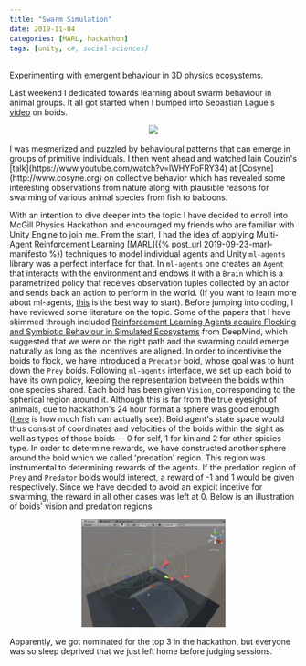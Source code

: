 ```yaml
---
title: "Swarm Simulation"
date: 2019-11-04
categories: [MARL, hackathon]
tags: [unity, c#, social-sciences]
---
```


Experimenting with emergent behaviour in 3D physics ecosystems.

Last weekend I dedicated towards learning about swarm behaviour in animal groups. 
It all got started when I bumped into Sebastian Lague's [video]((https://www.youtube.com/watch?v=bqtqltqcQhw)) on boids.
<p align="center">
  <img src="https://camo.githubusercontent.com/cb8a79994f04c8c2ca31da7f49a91837e4ab2324/68747470733a2f2f692e696d6775722e636f6d2f513145343838752e706e67" width="50%" />
</p>
I was mesmerized and puzzled by behavioural patterns that can emerge in groups of primitive individuals. 
I then went ahead and watched Iain Couzin's [talk](https://www.youtube.com/watch?v=lWHYFoFRY34) 
at [Cosyne](http://www.cosyne.org) on collective behavior which has revealed some interesting observations from nature 
along with plausible reasons for swarming of various animal species from fish to baboons. 

With an intention to dive deeper into the topic I have decided to enroll into McGill Physics Hackathon and 
encouraged my friends who are familiar with Unity Engine to join me. 
From the start, I had the idea of applying Multi-Agent Reinforcement Learning [MARL]({% post_url 2019-09-23-marl-manifesto %}) 
techniques to model individual agents and Unity `ml-agents` library was a perfect interface for that. 
In `ml-agents` one creates an ``Agent``  that interacts with the environment and endows it with a `Brain` which is 
a parametrized policy that receives observation tuples collected by an actor and sends back an action to perform in the world. 
(If you want to learn more about ml-agents, [this](https://github.com/Unity-Technologies/ml-agents/blob/master/docs/Getting-Started-with-Balance-Ball.md) 
is the best way to start). 
Before jumping into coding, I have reviewed some literature on the topic. 
Some of the papers that I have skimmed through included [Reinforcement Learning Agents acquire Flocking and Symbiotic Behaviour in Simulated Ecosystems](https://www.mitpressjournals.org/doi/pdf/10.1162/isal_a_00148) 
from DeepMind, which suggested that we were on the right path and the swarming could emerge naturally as long 
as the incentives are aligned. In order to incentivise the boids to flock, we have introduced a `Predator` boid, 
whose goal was to hunt down the `Prey` boids. 
Following `ml-agents` interface, we set up each boid to have its own policy, keeping the representation between the 
boids within one species shared. Each boid has been given `Vision`, corresponding to the spherical region around it. 
Although this is far from the true eyesight of animals, due to hackathon's 24 hour format a sphere was good enough 
([here](https://www.earthlife.net/fish/images/anatomy/s-vision.gif) is how much fish can actually see). 
Boid agent's state space would thus consist of coordinates and velocities of the boids within the sight as well as 
types of those boids -- 0 for self, 1 for kin and 2 for other spicies type. 
In order to determine rewards, we have constructed another sphere around the boid which we called 'predation' region. 
This region was instrumental to determining rewards of the agents. 
If the predation region of `Prey` and `Predator` boids would interect, a reward of -1 and 1 would be given respectively. 
Since we have decided to avoid an expicit incetive for swarming, the reward in all other cases was left at 0. 
Below is an illustration of boids' vision and predation regions. 
<p align="center">
  <img src=./assets/boid_vision.png width="50%"/>
</p>

Apparently, we got nominated for the top 3 in the hackathon, but everyone was so sleep deprived that we just left home before judging sessions.


